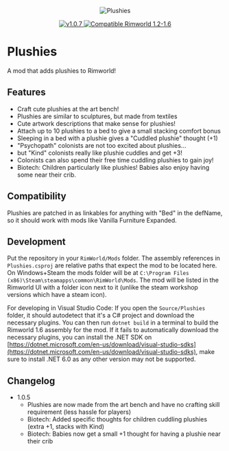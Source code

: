 <p align="center">
    <img src="https://steamuserimages-a.akamaihd.net/ugc/1648839814002163309/364DFD2C42A908873D1D10D52EADF3EBCC82E83E/" alt="Plushies" />
</p>
<p align="center">
	<a href="https://github.com/Two-Kay/plushiesMod/releases/">
		<img src="https://img.shields.io/badge/release-1.0.7-4BC51D.svg?style=flat" alt="v1.0.7" />
  </a>
  <a href="https://steamcommunity.com/sharedfiles/filedetails/?id=2259582816">
    <img src="https://img.shields.io/badge/RimWorld-1.2/1.3/1.4/1.5/1.6-purple.svg?longCache=true&style=plastic)" alt="Compatible Rimworld 1.2-1.6" />
  </a>
</p>

# Plushies

A mod that adds plushies to Rimworld!

## Features

- Craft cute plushies at the art bench!
- Plushies are similar to sculptures, but made from textiles
- Cute artwork descriptions that make sense for plushies!
- Attach up to 10 plushies to a bed to give a small stacking comfort bonus
- Sleeping in a bed with a plushie gives a "Cuddled plushie" thought (+1)
- "Psychopath" colonists are not too excited about plushies...
- but "Kind" colonists really like plushie cuddles and get +3!
- Colonists can also spend their free time cuddling plushies to gain joy!
- Biotech: Children particularly like plushies! Babies also enjoy having some near their crib.

## Compatibility

Plushies are patched in as linkables for anything with "Bed" in the defName, so it should work with mods like Vanilla Furniture Expanded.

## Development

Put the repository in your `RimWorld/Mods` folder. The assembly references in `Plushies.csproj` are relative paths that expect the mod to be located here. On Windows+Steam the mods folder will be at `C:\Program Files (x86)\Steam\steamapps\common\RimWorld\Mods`. The mod will be listed in the Rimworld UI with a folder icon next to it (unlike the steam workshop versions which have a steam icon).

For developing in Visual Studio Code: If you open the `Source/Plushies` folder, it should autodetect that it's a C# project and download the necessary plugins. You can then run `dotnet build` in a terminal to build the Rimworld 1.6 assembly for the mod. If it fails to automatically download the necessary plugins, you can install the .NET SDK on [https://dotnet.microsoft.com/en-us/download/visual-studio-sdks](https://dotnet.microsoft.com/en-us/download/visual-studio-sdks), make sure to install .NET 6.0 as any other version may not be supported.

## Changelog

- 1.0.5
  - Plushies are now made from the art bench and have no crafting skill requirement (less hassle for players)
  - Biotech: Added specific thoughts for children cuddling plushies (extra +1, stacks with Kind)
  - Biotech: Babies now get a small +1 thought for having a plushie near their crib
